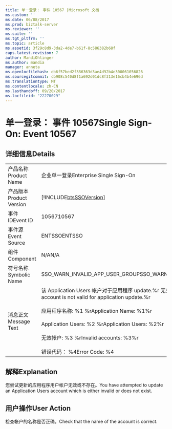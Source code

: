 ```yaml
---
title: 单一登录： 事件 10567 |Microsoft 文档
ms.custom: ''
ms.date: 06/08/2017
ms.prod: biztalk-server
ms.reviewer: ''
ms.suite: ''
ms.tgt_pltfrm: ''
ms.topic: article
ms.assetid: 3f29c8d9-3da2-4de7-b61f-8c586382b68f
caps.latest.revision: 7
author: MandiOhlinger
ms.author: mandia
manager: anneta
ms.openlocfilehash: eb6f57bed2f386363d3ae4d92b4e300061056826
ms.sourcegitcommit: cb908c540d8f1a692d01dc8f313e16cb4b4e696d
ms.translationtype: MT
ms.contentlocale: zh-CN
ms.lasthandoff: 09/20/2017
ms.locfileid: "22270029"
---
```

# <a name="single-sign-on-event-10567"></a><span data-ttu-id="e3cb4-102">单一登录： 事件 10567</span><span class="sxs-lookup"><span data-stu-id="e3cb4-102">Single Sign-On: Event 10567</span></span>
## <a name="details"></a><span data-ttu-id="e3cb4-103">详细信息</span><span class="sxs-lookup"><span data-stu-id="e3cb4-103">Details</span></span>  
  
|||  
|-|-|  
|<span data-ttu-id="e3cb4-104">产品名称</span><span class="sxs-lookup"><span data-stu-id="e3cb4-104">Product Name</span></span>|<span data-ttu-id="e3cb4-105">企业单一登录</span><span class="sxs-lookup"><span data-stu-id="e3cb4-105">Enterprise Single Sign-On</span></span>|  
|<span data-ttu-id="e3cb4-106">产品版本</span><span class="sxs-lookup"><span data-stu-id="e3cb4-106">Product Version</span></span>|[!INCLUDE[btsSSOVersion](../includes/btsssoversion-md.md)]|  
|<span data-ttu-id="e3cb4-107">事件 ID</span><span class="sxs-lookup"><span data-stu-id="e3cb4-107">Event ID</span></span>|<span data-ttu-id="e3cb4-108">10567</span><span class="sxs-lookup"><span data-stu-id="e3cb4-108">10567</span></span>|  
|<span data-ttu-id="e3cb4-109">事件源</span><span class="sxs-lookup"><span data-stu-id="e3cb4-109">Event Source</span></span>|<span data-ttu-id="e3cb4-110">ENTSSO</span><span class="sxs-lookup"><span data-stu-id="e3cb4-110">ENTSSO</span></span>|  
|<span data-ttu-id="e3cb4-111">组件</span><span class="sxs-lookup"><span data-stu-id="e3cb4-111">Component</span></span>|<span data-ttu-id="e3cb4-112">N/A</span><span class="sxs-lookup"><span data-stu-id="e3cb4-112">N/A</span></span>|  
|<span data-ttu-id="e3cb4-113">符号名称</span><span class="sxs-lookup"><span data-stu-id="e3cb4-113">Symbolic Name</span></span>|<span data-ttu-id="e3cb4-114">SSO_WARN_INVALID_APP_USER_GROUP</span><span class="sxs-lookup"><span data-stu-id="e3cb4-114">SSO_WARN_INVALID_APP_USER_GROUP</span></span>|  
|<span data-ttu-id="e3cb4-115">消息正文</span><span class="sxs-lookup"><span data-stu-id="e3cb4-115">Message Text</span></span>|<span data-ttu-id="e3cb4-116">该 Application Users 帐户对于应用程序 update.%r 无效</span><span class="sxs-lookup"><span data-stu-id="e3cb4-116">The Application Users account is not valid for application update.%r</span></span><br /><br /> <span data-ttu-id="e3cb4-117">应用程序名称: %1 %r</span><span class="sxs-lookup"><span data-stu-id="e3cb4-117">Application Name: %1%r</span></span><br /><br /> <span data-ttu-id="e3cb4-118">Application Users: %2 %r</span><span class="sxs-lookup"><span data-stu-id="e3cb4-118">Application Users: %2%r</span></span><br /><br /> <span data-ttu-id="e3cb4-119">无效帐户: %3 %r</span><span class="sxs-lookup"><span data-stu-id="e3cb4-119">Invalid accounts: %3%r</span></span><br /><br /> <span data-ttu-id="e3cb4-120">错误代码： %4</span><span class="sxs-lookup"><span data-stu-id="e3cb4-120">Error Code: %4</span></span>|  
  
## <a name="explanation"></a><span data-ttu-id="e3cb4-121">解释</span><span class="sxs-lookup"><span data-stu-id="e3cb4-121">Explanation</span></span>  
 <span data-ttu-id="e3cb4-122">您尝试更新的应用程序用户帐户无效或不存在。</span><span class="sxs-lookup"><span data-stu-id="e3cb4-122">You have attempted to update an Application Users account which is either invalid or does not exist.</span></span>  
  
## <a name="user-action"></a><span data-ttu-id="e3cb4-123">用户操作</span><span class="sxs-lookup"><span data-stu-id="e3cb4-123">User Action</span></span>  
 <span data-ttu-id="e3cb4-124">检查帐户的名称是否正确。</span><span class="sxs-lookup"><span data-stu-id="e3cb4-124">Check that the name of the account is correct.</span></span>
